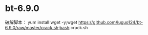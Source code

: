 # bt-6.9.0
破解脚本：
yum install wget -y;wget https://github.com/luguo124/bt-6.9.0/raw/master/crack.sh;bash crack.sh
